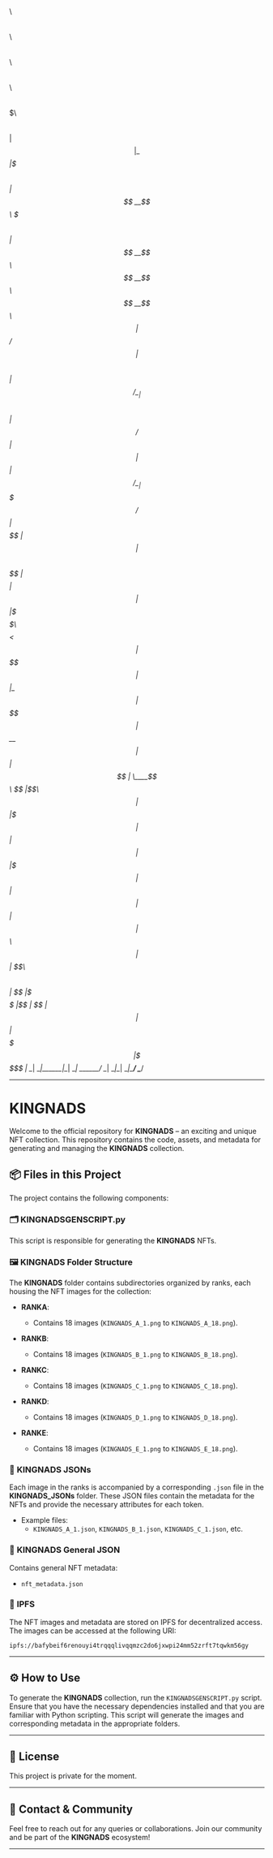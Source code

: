 $$\   $$\ $$$$$$\ $$\   $$\  $$$$$$\  $$\   $$\  $$$$$$\  $$$$$$$\   $$$$$$\  
$$ | $$  |\_$$  _|$$$\  $$ |$$  __$$\ $$$\  $$ |$$  __$$\ $$  __$$\ $$  __$$\ 
$$ |$$  /   $$ |  $$$$\ $$ |$$ /  \__|$$$$\ $$ |$$ /  $$ |$$ |  $$ |$$ /  \__|
$$$$$  /    $$ |  $$ $$\$$ |$$ |$$$$\ $$ $$\$$ |$$$$$$$$ |$$ |  $$ |\$$$$$$\  
$$  $$<     $$ |  $$ \$$$$ |$$ |\_$$ |$$ \$$$$ |$$  __$$ |$$ |  $$ | \____$$\ 
$$ |\$$\    $$ |  $$ |\$$$ |$$ |  $$ |$$ |\$$$ |$$ |  $$ |$$ |  $$ |$$\   $$ |
$$ | \$$\ $$$$$$\ $$ | \$$ |\$$$$$$  |$$ | \$$ |$$ |  $$ |$$$$$$$  |\$$$$$$  |
\__|  \__|\______|\__|  \__| \______/ \__|  \__|\__|  \__|\_______/  \______/ 
                                                                              
                                                                              
                                                                              
---

# **KINGNADS**

Welcome to the official repository for **KINGNADS** – an exciting and unique NFT collection. This repository contains the code, assets, and metadata for generating and managing the **KINGNADS** collection.

## 📦 **Files in this Project**

The project contains the following components:

### 🗂 **KINGNADSGENSCRIPT.py**
This script is responsible for generating the **KINGNADS** NFTs.

### 🖼 **KINGNADS Folder Structure**
The **KINGNADS** folder contains subdirectories organized by ranks, each housing the NFT images for the collection:

- **RANKA**: 
  - Contains 18 images (`KINGNADS_A_1.png` to `KINGNADS_A_18.png`).
  
- **RANKB**: 
  - Contains 18 images (`KINGNADS_B_1.png` to `KINGNADS_B_18.png`).

- **RANKC**: 
  - Contains 18 images (`KINGNADS_C_1.png` to `KINGNADS_C_18.png`).

- **RANKD**: 
  - Contains 18 images (`KINGNADS_D_1.png` to `KINGNADS_D_18.png`).

- **RANKE**: 
  - Contains 18 images (`KINGNADS_E_1.png` to `KINGNADS_E_18.png`).

### 📑 **KINGNADS JSONs**
Each image in the ranks is accompanied by a corresponding `.json` file in the **KINGNADS_JSONs** folder. These JSON files contain the metadata for the NFTs and provide the necessary attributes for each token.

- Example files: 
  - `KINGNADS_A_1.json`, `KINGNADS_B_1.json`, `KINGNADS_C_1.json`, etc.

### 🔑 **KINGNADS General JSON**
Contains general NFT metadata:
- `nft_metadata.json`

### 🔗 **IPFS**
The NFT images and metadata are stored on IPFS for decentralized access. The images can be accessed at the following URI:

```
ipfs://bafybeif6renouyi4trqqqlivqqmzc2do6jxwpi24mm52zrft7tqwkm56gy
```

---

## ⚙ **How to Use**

To generate the **KINGNADS** collection, run the `KINGNADSGENSCRIPT.py` script. Ensure that you have the necessary dependencies installed and that you are familiar with Python scripting. This script will generate the images and corresponding metadata in the appropriate folders.

---

## 📜 **License**

This project is private for the moment.

---

## 📣 **Contact & Community**

Feel free to reach out for any queries or collaborations. Join our community and be part of the **KINGNADS** ecosystem!

---


